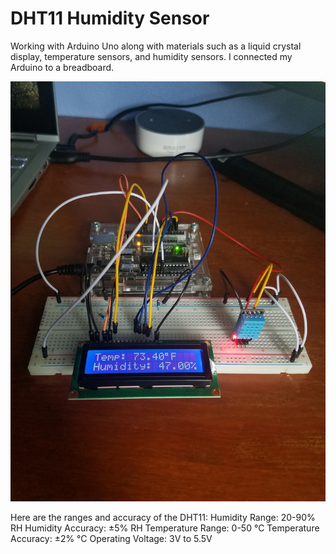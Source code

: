 # DHT11 Humidity Sensor

Working with Arduino Uno along with materials such as a liquid crystal display, temperature sensors, and humidity sensors. I connected my Arduino to a breadboard.


![DHT11 Sensor](/TempHumid.jpg)



Here are the ranges and accuracy of the DHT11:
Humidity Range: 20-90% RH
Humidity Accuracy: ±5% RH
Temperature Range: 0-50 °C
Temperature Accuracy: ±2% °C
Operating Voltage: 3V to 5.5V



